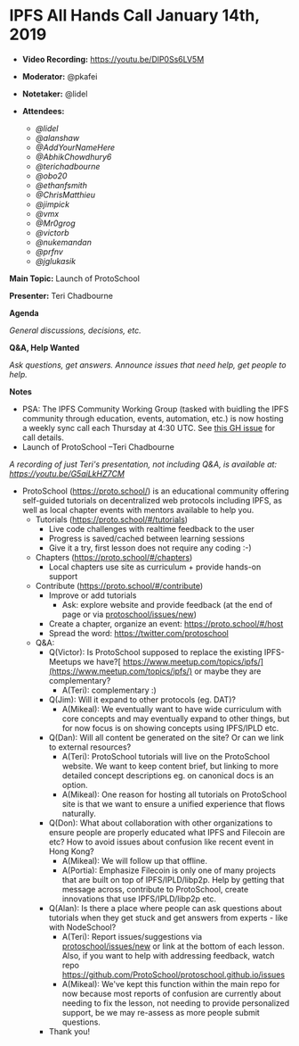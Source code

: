 #  IPFS All Hands Call January 14th, 2019

- **Video Recording:** https://youtu.be/DlP0Ss6LV5M
-   **Moderator:** @pkafei
-   **Notetaker:** @lidel
-   **Attendees:**

    -   _@lidel_
    -   _@alanshaw_
    -   _@AddYourNameHere_
    -   _@AbhikChowdhury6_
    -   _@terichadbourne_
    -   _@obo20_
    -   _@ethanfsmith_
    -   _@ChrisMatthieu_
    -   _@jimpick_
    -   _@vmx_
    -   _@Mr0grog_
    -   _@victorb_
    -   _@nukemandan_
    -   _@prfnv_
    -   _@jglukasik_


**Main Topic:** Launch of ProtoSchool

**Presenter:** Teri Chadbourne



**Agenda**

_General discussions, decisions, etc._


**Q&A, Help Wanted**

_Ask questions, get answers. Announce issues that need help, get people to help._


  **Notes**

-   PSA: The IPFS Community Working Group (tasked with buidling the IPFS community through education, events, automation, etc.) is now hosting a weekly sync call each Thursday at 4:30 UTC. See [this GH issue](https://github.com/ipfs/community/issues/384) for call details.
-   Launch of ProtoSchool –Teri Chadbourne

_A recording of just Teri's presentation, not including Q&A, is available at: https://youtu.be/G5aiLkHZ7CM_


- ProtoSchool (https://proto.school/) is an educational community offering self-guided tutorials on decentralized web protocols including IPFS, as well as local chapter events with mentors available to help you.
    -  Tutorials (https://proto.school/#/tutorials)
        -   Live code challenges with realtime feedback to the user
        -   Progress is saved/cached between learning sessions
        -   Give it a try, first lesson does not require any coding :-)
    - Chapters (https://proto.school/#/chapters)
        -   Local chapters use site as curriculum + provide hands-on support
    - Contribute (https://proto.school/#/contribute)
        -   Improve or add tutorials
            -   Ask: explore website and provide feedback (at the end of page or via [protoschool/issues/new](https://github.com/ProtoSchool/protoschool.github.io/issues/new/choose))
        -   Create a chapter, organize an event: <https://proto.school/#/host>
        -   Spread the word: <https://twitter.com/protoschool>
    -   Q&A:
        -   Q(Victor): Is ProtoSchool supposed to replace the existing IPFS-Meetups we have?[ https://www.meetup.com/topics/ipfs/](https://www.meetup.com/topics/ipfs/) or maybe they are complementary?
            -   A(Teri): complementary :)
        -   Q(Jim): Will it expand to other protocols (eg. DAT)?
            -   A(Mikeal): We eventually want to have wide curriculum with core concepts and may eventually expand to other things, but for now focus is on showing concepts using IPFS/IPLD etc.
        -   Q(Dan): Will all content be generated on the site? Or can we link to external resources?
            -   A(Teri): ProtoSchool tutorials will live on the ProtoSchool website. We want to keep content brief, but linking to more detailed concept descriptions eg. on canonical docs is an option.
            -   A(Mikeal): One reason for hosting all tutorials on ProtoSchool site is that we want to ensure a unified experience that flows naturally.
        -   Q(Don): What about collaboration with other organizations to ensure people are properly educated what IPFS and Filecoin are etc? How to avoid issues about confusion like recent event in Hong Kong?
            -   A(Mikeal): We will follow up that offline.
            -   A(Portia): Emphasize Filecoin is only one of many projects that are built on top of IPFS/IPLD/libp2p. Help by getting that message across, contribute to ProtoSchool, create innovations that use IPFS/IPLD/libp2p etc.
        -   Q(Alan): Is there a place where people can ask questions about tutorials when they get stuck and get answers from experts - like with NodeSchool?
            -   A(Teri): Report issues/suggestions via [protoschool/issues/new](https://github.com/ProtoSchool/protoschool.github.io/issues/new/choose) or link at the bottom of each lesson. Also, if you want to help with addressing feedback, watch repo <https://github.com/ProtoSchool/protoschool.github.io/issues>
            - A(Mikeal): We've kept this function within the main repo for now because most reports of confusion are currently about needing to fix the lesson, not needing to provide personalized support, be we may re-assess as more people submit questions.
        -   Thank you!

